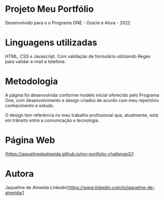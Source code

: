 # Projeto Meu Portfólio

Desenvolvido para o o Programa ONE - Oracle e Alura - 2022


# Linguagens utilizadas

HTML,  CSS e Javascript. Com validação de formulário  utilizando Regex para validar e-mail e telefone.

# Metodologia

A página foi desenvolvida conforme modelo inicial oferecido pelo Programa One, com desenvolvimento e design criados de acordo com meu repertório conhecimento e estudo.

O design tem referência no meu trabalho profissional que, atualmente, está em trânsito entre a comunicação e tecnologia. 

# Página Web
[https://jaquelinedealmeida.github.io/my-portfolio-challenge3/]

# Autora

Jaqueline de Almeida 
Linkedin[https://www.linkedin.com/in/jaqueline-de-almeida/]




